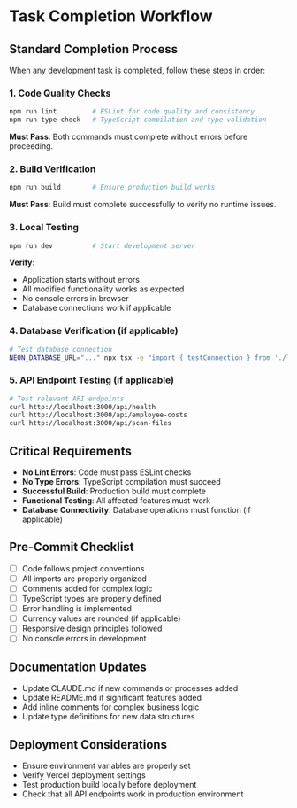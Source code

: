 # Task Completion Workflow

## Standard Completion Process
When any development task is completed, follow these steps in order:

### 1. Code Quality Checks
```bash
npm run lint         # ESLint for code quality and consistency
npm run type-check   # TypeScript compilation and type validation
```
**Must Pass**: Both commands must complete without errors before proceeding.

### 2. Build Verification
```bash
npm run build        # Ensure production build works
```
**Must Pass**: Build must complete successfully to verify no runtime issues.

### 3. Local Testing
```bash
npm run dev          # Start development server
```
**Verify**: 
- Application starts without errors
- All modified functionality works as expected
- No console errors in browser
- Database connections work if applicable

### 4. Database Verification (if applicable)
```bash
# Test database connection
NEON_DATABASE_URL="..." npx tsx -e "import { testConnection } from './lib/database.js'; testConnection().then(ok => console.log('DB:', ok ? '✅' : '❌'))"
```

### 5. API Endpoint Testing (if applicable)
```bash
# Test relevant API endpoints
curl http://localhost:3000/api/health
curl http://localhost:3000/api/employee-costs
curl http://localhost:3000/api/scan-files
```

## Critical Requirements
- **No Lint Errors**: Code must pass ESLint checks
- **No Type Errors**: TypeScript compilation must succeed
- **Successful Build**: Production build must complete
- **Functional Testing**: All affected features must work
- **Database Connectivity**: Database operations must function (if applicable)

## Pre-Commit Checklist
- [ ] Code follows project conventions
- [ ] All imports are properly organized
- [ ] Comments added for complex logic
- [ ] TypeScript types are properly defined
- [ ] Error handling is implemented
- [ ] Currency values are rounded (if applicable)
- [ ] Responsive design principles followed
- [ ] No console errors in development

## Documentation Updates
- Update CLAUDE.md if new commands or processes added
- Update README.md if significant features added
- Add inline comments for complex business logic
- Update type definitions for new data structures

## Deployment Considerations
- Ensure environment variables are properly set
- Verify Vercel deployment settings
- Test production build locally before deployment
- Check that all API endpoints work in production environment